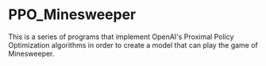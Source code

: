 # PPO_Minesweeper
This is a series of programs that implement OpenAI's Proximal Policy Optimization algorithms in order to create a model that can play the game of Minesweeper.

